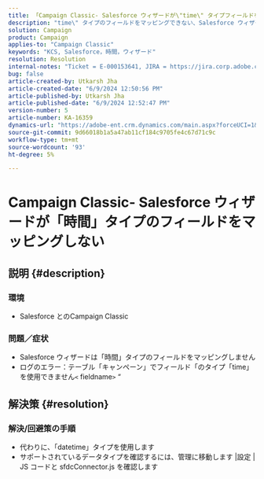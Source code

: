 ```yaml
---
title: 「Campaign Classic- Salesforce ウィザードが\"time\" タイプフィールドをマッピングしない」
description: "time\" タイプのフィールドをマッピングできない、Salesforce ウィザードの問題を解決する方法を説明します。"
solution: Campaign
product: Campaign
applies-to: "Campaign Classic"
keywords: "KCS, Salesforce，時間，ウィザード"
resolution: Resolution
internal-notes: "Ticket = E-000153641, JIRA = https://jira.corp.adobe.com/browse/NEO-27340"
bug: false
article-created-by: Utkarsh Jha
article-created-date: "6/9/2024 12:50:56 PM"
article-published-by: Utkarsh Jha
article-published-date: "6/9/2024 12:52:47 PM"
version-number: 5
article-number: KA-16359
dynamics-url: "https://adobe-ent.crm.dynamics.com/main.aspx?forceUCI=1&pagetype=entityrecord&etn=knowledgearticle&id=ab5f71e7-5e26-ef11-840b-6045bd006704"
source-git-commit: 9d66018b1a5a47ab11cf184c9705fe4c67d71c9c
workflow-type: tm+mt
source-wordcount: '93'
ht-degree: 5%

---
```


# Campaign Classic- Salesforce ウィザードが「時間」タイプのフィールドをマッピングしない

## 説明 {#description}


### <b>環境</b>

- Salesforce とのCampaign Classic


### <b>問題／症状</b>

- Salesforce ウィザードは「時間」タイプのフィールドをマッピングしません
- ログのエラー：テーブル「キャンペーン」でフィールド「のタイプ「time」を使用できません`<` fieldname`>` “



## 解決策 {#resolution}


### 解決/回避策の手順

- 代わりに、「datetime」タイプを使用します
- サポートされているデータタイプを確認するには、管理に移動します |設定 | JS コードと sfdcConnector.js を確認します





